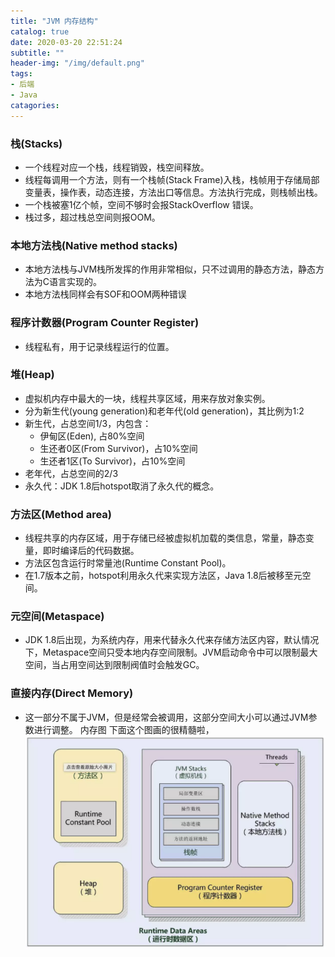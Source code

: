 ```yaml
---
title: "JVM 内存结构"
catalog: true
date: 2020-03-20 22:51:24
subtitle: ""
header-img: "/img/default.png"
tags:
- 后端
- Java
catagories:
---
```


### 栈(Stacks)
+ 一个线程对应一个栈，线程销毁，栈空间释放。
+ 线程每调用一个方法，则有一个栈帧(Stack Frame)入栈，栈帧用于存储局部变量表，操作表，动态连接，方法出口等信息。方法执行完成，则栈帧出栈。
+ 一个栈被塞1亿个帧，空间不够时会报StackOverflow 错误。
+ 栈过多，超过栈总空间则报OOM。

### 本地方法栈(Native method stacks)
+ 本地方法栈与JVM栈所发挥的作用非常相似，只不过调用的静态方法，静态方法为C语言实现的。
+ 本地方法栈同样会有SOF和OOM两种错误

### 程序计数器(Program Counter Register)
+ 线程私有，用于记录线程运行的位置。

### 堆(Heap)
+ 虚拟机内存中最大的一块，线程共享区域，用来存放对象实例。
+ 分为新生代(young generation)和老年代(old generation)，其比例为1:2
+ 新生代，占总空间1/3，内包含：
    + 伊甸区(Eden), 占80%空间
    + 生还者0区(From Survivor)，占10%空间
    + 生还者1区(To Survivor)，占10%空间
+ 老年代，占总空间的2/3
+ 永久代：JDK 1.8后hotspot取消了永久代的概念。

### 方法区(Method area)
+ 线程共享的内存区域，用于存储已经被虚拟机加载的类信息，常量，静态变量，即时编译后的代码数据。
+ 方法区包含运行时常量池(Runtime Constant Pool)。
+ 在1.7版本之前，hotspot利用永久代来实现方法区，Java 1.8后被移至元空间。

### 元空间(Metaspace)
+ JDK 1.8后出现，为系统内存，用来代替永久代来存储方法区内容，默认情况下，Metaspace空间只受本地内存空间限制。JVM启动命令中可以限制最大空间，当占用空间达到限制阀值时会触发GC。

### 直接内存(Direct Memory)
+ 这一部分不属于JVM，但是经常会被调用，这部分空间大小可以通过JVM参数进行调整。
内存图
下面这个图画的很精髓啦，
![/img/jmm.png](/img/jmm.png)
